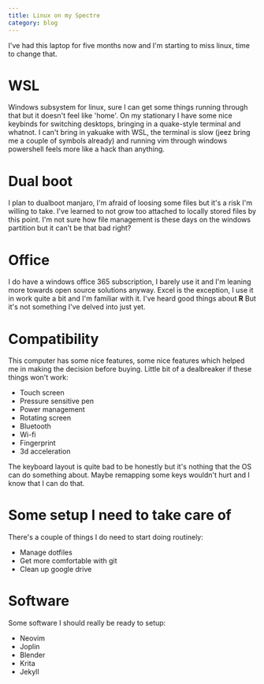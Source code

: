 ```yaml
---
title: Linux on my Spectre
category: blog
---
```

I've had this laptop for five months now and I'm starting to miss linux, time to change that.

# WSL
Windows subsystem for linux, sure I can get some things running through that but it doesn't feel like 'home'. On my stationary I have some nice keybinds for switching desktops, bringing in a quake-style terminal and whatnot. I can't bring in yakuake with WSL, the terminal is slow (jeez bring me a couple of symbols already) and running vim through windows powershell feels more like a hack than anything.

# Dual boot
I plan to dualboot manjaro, I'm afraid of loosing some files but it's a risk I'm willing to take. I've learned to not grow too attached to locally stored files by this point. I'm not sure how file management is these days on the windows partition but it can't be that bad right?

# Office
I do have a windows office 365 subscription, I barely use it and I'm leaning more towards open source solutions anyway. Excel is the exception, I use it in work quite a bit and I'm familiar with it. I've heard good things about **R** But it's not something I've delved into just yet.

# Compatibility
This computer has some nice features, some nice features which helped me in making the decision before buying. Little bit of a dealbreaker if these things won't work:
* Touch screen
* Pressure sensitive pen
* Power management
* Rotating screen
* Bluetooth
* Wi-fi
* Fingerprint
* 3d acceleration

The keyboard layout is quite bad to be honestly but it's nothing that the OS can do something about. Maybe remapping some keys wouldn't hurt and I know that I can do that.

# Some setup I need to take care of
There's a couple of things I do need to start doing routinely:
* Manage dotfiles
* Get more comfortable with git
* Clean up google drive

# Software
Some software I should really be ready to setup:
* Neovim
* Joplin
* Blender
* Krita
* Jekyll